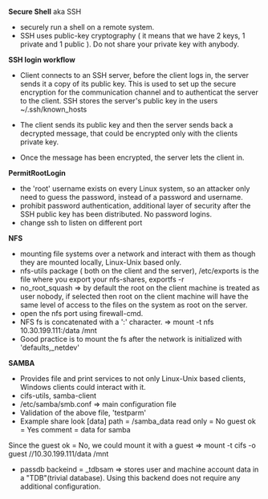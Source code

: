 **Secure Shell** aka SSH
 * securely run a shell on a remote system.
 * SSH uses public-key cryptography ( it means that we have 2 keys, 1 private and 1 public ). Do not share your private key with anybody.

**SSH login workflow**
 * Client connects to an SSH server, before the client logs in, the server sends it a copy of its public key. This is used to
 set up the secure encryption for the communication channel and to authenticat the server to the client. SSH stores the 
 server's public key in the users ~/.ssh/known_hosts
 
 * The client sends its public key and then the server sends back a decrypted message, that could be encrypted only with the clients private key.
 
 * Once the message has been encrypted, the server lets the client in.
 
**PermitRootLogin**
 * the 'root' username exists on every Linux system, so an attacker only need to guess the password, instead of a password and username.
 * prohibit password authentication, additional layer of security after the SSH public key has been distributed. No password logins.
 * change ssh to listen on different port

**NFS**
 * mounting file systems over a network and interact with them as though they are mounted locally, Linux-Unix based only.
 * nfs-utils package ( both on the client and the server), /etc/exports is the file where you export your nfs-shares, exportfs -r
 * no_root_squash => by default the root on the client machine is treated as user nobody, if selected then root on the client machine will have the same level of access to the files on the system as root on the server.
 * open the nfs port using firewall-cmd.
 * NFS fs is concatenated with a ':' character. => mount -t nfs 10.30.199.111:/data /mnt
 * Good practice is to mount the fs after the network is initialized with 'defaults,_netdev'
 
 **SAMBA**
 * Provides file and print services to not only Linux-Unix based clients, Windows clients could  interact with it.
  * cifs-utils, samba-client 
 * /etc/samba/smb.conf => main configuration file
 * Validation of the above file, 'testparm'
 * Example share look
 [data] 
 path = /samba_data
 read only = No
 guest ok = Yes
 comment = data for samba
 
 Since the guest ok = No, we could mount it with a guest => mount -t cifs -o guest //10.30.199.111/data /mnt
 
 
 * passdb backeind = _tdbsam => stores user and machine account data in a "TDB"(trivial database). Using this backend does not require any additional configuration. 
 
